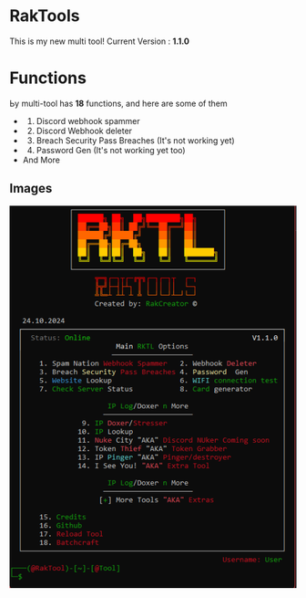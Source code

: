 # RakTools
This is my new multi tool!
Current Version : **1.1.0**

# Functions
Ьy multi-tool has **18** functions, and here are some of them
+ 1. Discord webhook spammer
+ 2. Discord Webhook deleter
+ 3. Breach Security Pass Breaches (It's not working yet)
+ 4. Password  Gen (It's not working yet too)
+ And More


## Images 
![image](https://github.com/kirayxa2/RakTools/blob/main/Screenshot_26.png)

